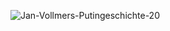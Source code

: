![Jan-Vollmers-Putingeschichte-20](https://user-images.githubusercontent.com/31353328/84177211-d721ac00-aa82-11ea-8308-293863537d80.jpg)
